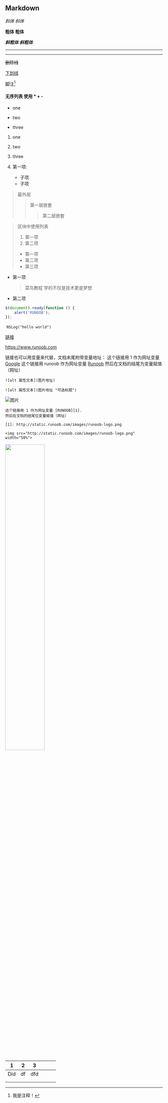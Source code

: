 ## Markdown

*斜体*  _斜体_

**粗体**   __粗体__

***斜粗体***  ___斜粗体___

***

____

~~删除线~~

<u>下划线</u>

脚注[^注释] 

[^注释]:我是注释！

#### 无序列表 使用 * + -  

* one

* two
* three

1. one
2. two
3. three

1. 第一项:
    * 子项
    * 子项



> 最外层
> > 第一层嵌套
> >
> > > 第二层嵌套



> 区块中使用列表
> 1. 第一项
> 2. 第二项
> + 第一项
> + 第二项
> + 第三项



* 第一项
    > 菜鸟教程
    > 学的不仅是技术更是梦想
* 第二项



```javascript
$(document).ready(function () {
    alert('RUNOOB');
});
```



​	`NSLog("hello world")`

[链接](https://www.baidu.com)

<https://www.runoob.com>

链接也可以用变量来代替，文档末尾附带变量地址：
这个链接用 1 作为网址变量 [Google][1]
这个链接用 runoob 作为网址变量 [Runoob][runoob]
然后在文档的结尾为变量赋值（网址）

[1]: http://www.google.com/
[runoob]: http://www.runoob.com/
[baidu]: http://baidu.com

```
![alt 属性文本](图片地址)

![alt 属性文本](图片地址 "可选标题")
```

![图片](http://static.runoob.com/images/runoob-logo.png "image")

```
这个链接用 1 作为网址变量 [RUNOOB][1].
然后在文档的结尾位变量赋值（网址）

[1]: http://static.runoob.com/images/runoob-logo.png
```

```
<img src="http://static.runoob.com/images/runoob-logo.png" width="50%">
```

<img src="http://static.runoob.com/images/runoob-logo.png" width="50%">

| 1    | 2    | 3    |      |      |      |
| ---- | ---- | ---- | ---- | ---- | ---- |
| Did  | df   | dfd  |      |      |      |
|      |      |      |      |      |      |
|      |      |      |      |      |      |
